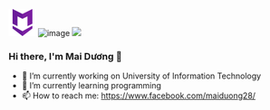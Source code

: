 ![alt text](https://github.com/adam-p/markdown-here/raw/master/src/common/images/icon48.png "shit")
![image](https://img.shields.io/badge/Visual_Studio-5C2D91?style=for-the-badge&logo=visual%20studio&logoColor=white)
<img src="https://img.shields.io/badge/Google_chrome-4285F4?style=for-the-badge&logo=Google-chrome&logoColor=white" />

### Hi there, I'm Mai Dương 👋
- 🔭 I’m currently working on University of Information Technology
- 🌱 I’m currently learning programming
- 📫 How to reach me: https://www.facebook.com/maiduong28/


<!--
**maiduong28/maiduong28** is a ✨ _special_ ✨ repository because its `README.md` (this file) appears on your GitHub profile.

Here are some ideas to get you started:

- 🔭 I’m currently working on ...
- 🌱 I’m currently learning ...
- 👯 I’m looking to collaborate on ...
- 🤔 I’m looking for help with ...
- 💬 Ask me about ...
- 📫 How to reach me: ...
- 😄 Pronouns: ...
- ⚡ Fun fact: ...
-->

